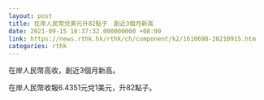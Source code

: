 ```yaml
---
layout: post
title: 在岸人民幣兌美元升82點子　創近3個月新高
date: 2021-09-15 16:37:32.000000000 +08:00
link: https://news.rthk.hk/rthk/ch/component/k2/1610698-20210915.htm
categories: rthk
---
```


在岸人民幣高收，創近3個月新高。

在岸人民幣收報6.4351元兌1美元，升82點子。
